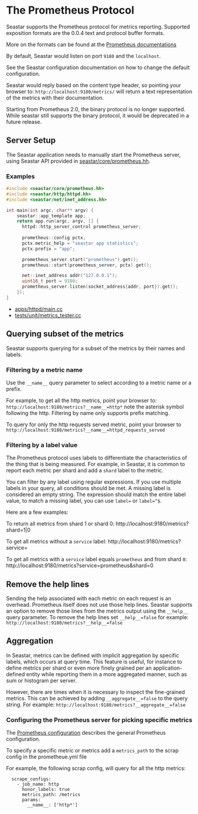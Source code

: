 # The Prometheus Protocol

Seastar supports the Prometheus protocol for metrics reporting.
Supported exposition formats are the 0.0.4 text and protocol buffer formats.

More on the formats can be found at the [Prometheus documentations](https://prometheus.io/docs/instrumenting/exposition_formats/)

By default, Seastar would listen on port `9180` and the `localhost`.

See the Seastar configuration documentation on how to change the default configuration.

Seastar would reply based on the content type header, so pointing your browser to:
`http://localhost:9180/metrics/` will return a text representation of the metrics with their documentation.

Starting from Prometheus 2.0, the binary protocol is no longer supported.
While seastar still supports the binary protocol, it would be deprecated in a future release.

## Server Setup

The Seastar application needs to manually start the Prometheus server, using Seastar API provided in [seastar/core/prometheus.hh](../include/seastar/core/prometheus.hh).

### Examples

```C++
#include <seastar/core/prometheus.hh>
#include <seastar/http/httpd.hh>
#include <seastar/net/inet_address.hh>

int main(int argc, char** argv) {
    seastar::app_template app;
    return app.run(argc, argv, [] {
      httpd::http_server_control prometheus_server;
      
      prometheus::config pctx;
      pctx.metric_help = "seastar app statistics";
      pctx.prefix = "app";

      prometheus_server.start("prometheus").get();
      prometheus::start(prometheus_server, pctx).get();

      net::inet_address addr("127.0.0.1");
      uint16_t port = 9180;
      prometheus_server.listen(socket_address{addr, port}).get();
    });
}
```

- [apps/httpd/main.cc](../apps/httpd/main.cc)
- [tests/unit/metrics_tester.cc](../tests/unit/metrics_tester.cc)

## Querying subset of the metrics
Seastar supports querying for a subset of the metrics by their names and labels.

### Filtering by a metric name
Use the `__name__` query parameter to select according to a metric name or a prefix.

For example, to get all the http metrics, point your browser to:
`http://localhost:9180/metrics?__name__=http*` note the asterisk symbol following the http.
Filtering by name only supports prefix matching.

To query for only the http requests served metric, point your browser to `http://localhost:9180/metrics?__name__=httpd_requests_served`

### Filtering by a label value
The Prometheus protocol uses labels to differentiate the characteristics of the thing that is being measured.
For example, in Seastar, it is common to report each metric per shard and add a `shard` label to the metric.

You can filter by any label using regular expressions. If you use multiple labels in your query, all conditions should be met.
A missing label is considered an empty string. The expression should match the entire label value,
to match a missing label, you can use `label=` or `label=^$`.

Here are a few examples:

To return all metrics from shard 1 or shard 0:
http://localhost:9180/metrics?shard=1|0

To get all metrics without a `service` label:
http://localhost:9180/metrics?service=

To get all metrics with a `service` label equals `prometheus` and from shard `0`:
http://localhost:9180/metrics?service=prometheus&shard=0

## Remove the help lines
Sending the help associated with each metric on each request is an overhead.
Prometheus itself does not use those help lines.
Seastar supports an option to remove those lines from the metrics output using the `__help__` query parameter.
To remove the help lines set `__help__=false`
for example:
`http://localhost:9180/metrics?__help__=false`

## Aggregation
In Seastar, metrics can be defined with implicit aggregation by specific labels,
which occurs at query time. This feature is useful, for instance to define metrics
per shard or even more finely grained per an application-defined entity while reporting
them in a more aggregated manner, such as sum or histogram per server.

However, there are times when it is necessary to inspect the fine-grained metrics.
This can be achieved by adding `__aggregate__=false` to the query string. For example:
`http://localhost:9180/metrics?__aggregate__=false`

### Configuring the Prometheus server for picking specific metrics
The [Prometheus configuration](https://prometheus.io/docs/prometheus/1.8/configuration/configuration/) describes the general Prometheus configuration.

To specify a specific metric or metrics add a `metrics_path` to the scrap config in the prometheue.yml file

For example, the following scrap config, will query for all the http metrics:

```
  scrape_configs:
    - job_name: http
      honor_labels: true
      metrics_path: /metrics
      params:
        __name__: ['http*']
```

